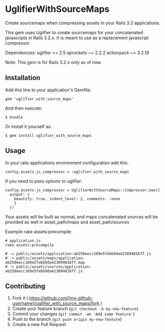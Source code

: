 # UglifierWithSourceMaps

Create sourcemaps when compressing assets in your Rails 3.2 applications.

This gem uses Uglifier to create sourcemaps for your concatenated javascripts in Rails 3.2.x. It is meant to use as a replacement javascript compressor.

Dependencies:
uglifier    >= 2.5
sprockets   ~> 2.2.2
actionpack  ~> 3.2.19

Note: This gem is for Rails 3.2.x only as of now.

## Installation

Add this line to your application's Gemfile:

    gem 'uglifier_with_source_maps'

And then execute:

    $ bundle

Or install it yourself as:

    $ gem install uglifier_with_source_maps

## Usage

In your rails applications environment configuration add this:

```
config.assets.js_compressor = :uglifier_with_source_maps
```

If you need to pass options to uglifier:

```
config.assets.js_compressor = UglifierWithSourceMaps::Compressor.new({
  output: {
    beautify: true, indent_level: 2, comments: :none
    }
  })
```

Your assets will be built as normal, and maps concatenated sources will be provided as well in asset\_path/maps and asset\_path/sources

Example
rake assets:precompile

```
# application.js
rake assets:precompile

# -> public/assets/application-ab258eecc169e5febb9da42389481bff.js
# -> public/assets/maps/application-ab258eecc169e5febb9da42389481bff.map
# -> public/assets/sources/application-ab258eecc169e5febb9da42389481bff.js

```

## Contributing

1. Fork it ( https://github.com/[my-github-username]/uglifier_with_source_maps/fork )
2. Create your feature branch (`git checkout -b my-new-feature`)
3. Commit your changes (`git commit -am 'Add some feature'`)
4. Push to the branch (`git push origin my-new-feature`)
5. Create a new Pull Request
